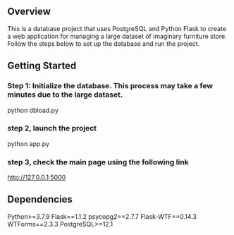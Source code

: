 ## Overview

This is a database project that uses PostgreSQL and Python Flask to create a web application for managing a large dataset of imaginary furniture store. Follow the steps below to set up the database and run the project.

## Getting Started

### Step 1: Initialize the database. This process may take a few minutes due to the large dataset.
python dbload.py

### step 2, launch the project
python app.py

### step 3, check the main page using the following link
http://127.0.0.1:5000

## Dependencies
Python>=3.7.9
Flask==1.1.2
psycopg2==2.7.7
Flask-WTF==0.14.3
WTForms==2.3.3
PostgreSQL>=12.1
